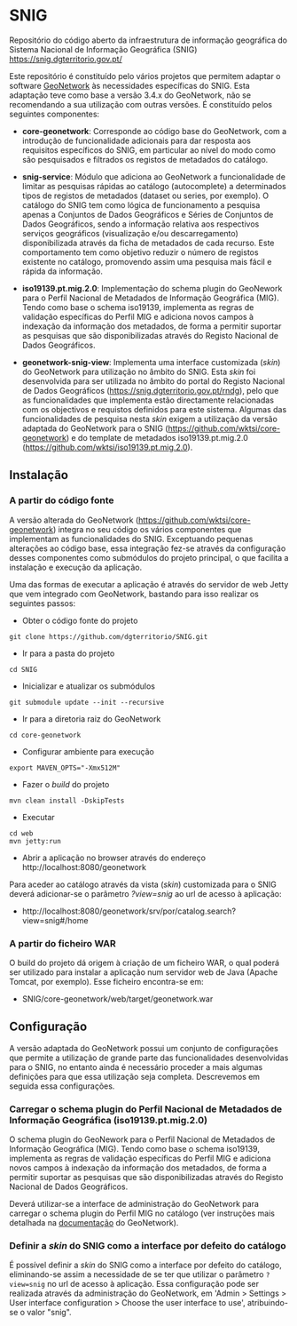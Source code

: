 # SNIG

Repositório do código aberto da infraestrutura de informação geográfica do Sistema Nacional de Informação Geográfica (SNIG)
https://snig.dgterritorio.gov.pt/

Este repositório é constituído pelo vários projetos que permitem adaptar o software [GeoNetwork](https://geonetwork-opensource.org/) às necessidades específicas do SNIG. Esta adaptação teve como base a versão 3.4.x do GeoNetwork, não se recomendando a sua utilização com outras versões. É constituído pelos seguintes componentes:

- **core-geonetwork**: Corresponde ao código base do GeoNetwork, com a introdução de funcionalidade adicionais para dar resposta aos requisitos específicos do SNIG, em particular ao nível do modo como são pesquisados e filtrados os registos de metadados do catálogo.

-  **snig-service**: Módulo que adiciona ao GeoNetwork a funcionalidade de limitar as pesquisas rápidas ao catálogo (autocomplete) a determinados tipos de registos de metadados (dataset ou series, por exemplo). O catálogo do SNIG tem como lógica de funcionamento a pesquisa apenas a Conjuntos de Dados Geográficos e Séries de Conjuntos de Dados Geográficos, sendo a informação relativa aos respectivos serviços geográficos (visualização e/ou descarregamento) disponibilizada através da ficha de metadados de cada recurso. Este comportamento tem como objetivo reduzir o número de registos existente no catálogo, promovendo assim uma pesquisa mais fácil e rápida da informação.

-  **iso19139.pt.mig.2.0**: Implementação do schema plugin do GeoNework para o Perfil Nacional de Metadados de Informação Geográfica (MIG). Tendo como base o schema iso19139, implementa as regras de validação específicas do Perfil MIG e adiciona novos campos à indexação da informação dos metadados, de forma a permitir suportar as pesquisas que são disponibilizadas através do Registo Nacional de Dados Geográficos.

-  **geonetwork-snig-view**:  Implementa uma interface customizada (*skin*) do GeoNetwork para utilização no âmbito do SNIG. Esta *skin* foi desenvolvida para ser utilizada no âmbito do portal do Registo Nacional de Dados Geográficos (https://snig.dgterritorio.gov.pt/rndg), pelo que as funcionalidades que implementa estão directamente relacionadas com os objectivos e requistos definidos para este sistema. Algumas das funcionalidades de pesquisa nesta *skin* exigem a utilização da versão adaptada do GeoNetwork para o SNIG (https://github.com/wktsi/core-geonetwork) e do template de metadados iso19139.pt.mig.2.0 (https://github.com/wktsi/iso19139.pt.mig.2.0).


## Instalação

### A partir do código fonte

A versão alterada do GeoNetwork (https://github.com/wktsi/core-geonetwork) integra no seu código os vários componentes que implementam as funcionalidades do SNIG. Exceptuando pequenas alterações ao código base, essa integração fez-se através da configuração desses componentes como submódulos do projeto principal, o que facilita a instalação e execução da aplicação. 

Uma das formas de executar a aplicação é através do servidor de web Jetty que vem integrado com GeoNetwork, bastando para isso realizar os seguintes passos:

* Obter o código fonte do projeto
```
git clone https://github.com/dgterritorio/SNIG.git
```

* Ir para a pasta do projeto
```
cd SNIG
```

* Inicializar e atualizar os submódulos
```
git submodule update --init --recursive
```

* Ir para a diretoria raiz do GeoNetwork
```
cd core-geonetwork
```

* Configurar ambiente para execução
```
export MAVEN_OPTS="-Xmx512M"
```

* Fazer o *build* do projeto
```
mvn clean install -DskipTests
```

* Executar
```
cd web
mvn jetty:run
```

* Abrir a aplicação no browser através do endereço http://localhost:8080/geonetwork

Para aceder ao catálogo através da vista (*skin*) customizada para o SNIG deverá adicionar-se o parâmetro *?view=snig* ao url de acesso à aplicação:
- http://localhost:8080/geonetwork/srv/por/catalog.search?view=snig#/home

### A partir do ficheiro WAR

O build do projeto dá origem à criação de um ficheiro WAR, o qual poderá ser utilizado para instalar a aplicação num servidor web de Java (Apache Tomcat, por exemplo). Esse ficheiro encontra-se em:

- SNIG/core-geonetwork/web/target/geonetwork.war

## Configuração

A versão adaptada do GeoNetwork possui um conjunto de configurações que permite a utilização de grande parte das funcionalidades desenvolvidas para o SNIG, no entanto ainda é necessário proceder a mais algumas definições para que essa utilização seja completa. Descrevemos em seguida essa configurações.

### Carregar o schema plugin do Perfil Nacional de Metadados de Informação Geográfica (iso19139.pt.mig.2.0)

O schema plugin do GeoNework para o Perfil Nacional de Metadados de Informação Geográfica (MIG). Tendo como base o schema iso19139, implementa as regras de validação específicas do Perfil MIG e adiciona novos campos à indexação da informação dos metadados, de forma a permitir suportar as pesquisas que são disponibilizadas através do Registo Nacional de Dados Geográficos.

Deverá utilizar-se a interface de administração do GeoNetwork para carregar o schema plugin do Perfil MIG no catálogo (ver instruções mais detalhada na [documentação](https://geonetwork-opensource.org/manuals/trunk/en/install-guide/loading-samples.html#signing-in-and-loading-templates) do GeoNetwork).

### Definir a *skin* do SNIG como a interface por defeito do catálogo

É possível definir a *skin* do SNIG como a interface por defeito do catálogo, eliminando-se assim a necessidade de se ter que utilizar o parâmetro `?view=snig` no url de acesso à aplicação. Essa configuração pode ser realizada através da administração do GeoNetwork, em 'Admin > Settings > User interface configuration > Choose the user interface to use', atribuindo-se o valor "snig".
